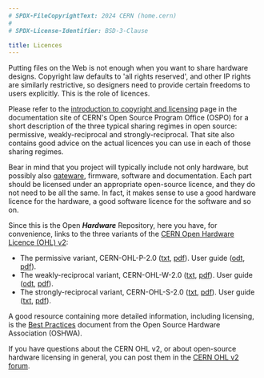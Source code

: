```yaml
---
# SPDX-FileCopyrightText: 2024 CERN (home.cern)
#
# SPDX-License-Identifier: BSD-3-Clause

title: Licences
---
```


Putting files on the Web is not enough when you want to share hardware designs.
Copyright law defaults to 'all rights reserved', and other IP rights are
similarly restrictive, so designers need to provide certain freedoms to users
explicitly. This is the role of licences.

Please refer to the [introduction to copyright and
licensing](https://ospo.docs.cern.ch/key-concepts/copyright-and-licensing/) page
in the documentation site of CERN's Open Source Program Office (OSPO) for a
short description of the three typical sharing regimes in open source:
permissive, weakly-reciprocal and strongly-reciprocal. That site also contains
good advice on the actual licences you can use in each of those sharing regimes.

Bear in mind that you project will typically include not only hardware, but
possibly also
[gateware](https://www.oshwa.org/best-practices-for-sharing-fpga-designs-2/),
firmware, software and documentation. Each part should be licensed under an
appropriate open-source licence, and they do not need to be all the same. In
fact, it makes sense to use a good hardware licence for the hardware, a good
software licence for the software and so on.

Since this is the Open ***Hardware*** Repository, here you have, for
convenience, links to the three variants of the [CERN Open Hardware Licence
(OHL) v2](https://ohwr.org/project/cernohl/wikis/Documents/CERN-OHL-version-2):

* The permissive variant, CERN-OHL-P-2.0
  ([txt](https://ohwr.org/cern_ohl_p_v2.txt),
  [pdf](https://ohwr.org/cern_ohl_p_v2.pdf)). User guide
  ([odt](https://ohwr.org/project/cernohl/wikis/uploads/f123aac388675e12b308de0ade1a0278/cern_ohl_p_v2_howto.odt),
  [pdf](https://ohwr.org/project/cernohl/wikis/uploads/8a6b5d01f71c207c49493e4d114d61e6/cern_ohl_p_v2_howto.pdf)).
* The weakly-reciprocal variant, CERN-OHL-W-2.0
  ([txt](https://ohwr.org/cern_ohl_w_v2.txt),
  [pdf](https://ohwr.org/cern_ohl_w_v2.pdf)). User guide
  ([odt](https://ohwr.org/project/cernohl/wikis/uploads/eb5fac4e02180da7a4d15f99ab48ab7c/cern_ohl_w_v2_howto.odt),
  [pdf](https://ohwr.org/project/cernohl/wikis/uploads/c2e5e9d297949b5c2d324a6cbf6adda0/cern_ohl_w_v2_howto.pdf)).
* The strongly-reciprocal variant, CERN-OHL-S-2.0
  ([txt](https://ohwr.org/cern_ohl_s_v2.txt),
  [pdf](https://ohwr.org/cern_ohl_s_v2.pdf)). User guide
  ([txt](https://ohwr.org/project/cernohl/wikis/uploads/b88fd806c337866bff655f2506f23d37/cern_ohl_s_v2_user_guide.txt),
  [pdf](https://ohwr.org/project/cernohl/wikis/uploads/cf37727497ca2b5295a7ab83a40fcf5a/cern_ohl_s_v2_user_guide.pdf)).

A good resource containing more detailed information, including licensing, is
the [Best Practices](https://www.oshwa.org/sharing-best-practices/) document
from the Open Source Hardware Association (OSHWA).

If you have questions about the CERN OHL v2, or about open-source hardware
licensing in general, you can post them in the [CERN OHL v2
forum](https://forums.ohwr.org/c/cernohl).
